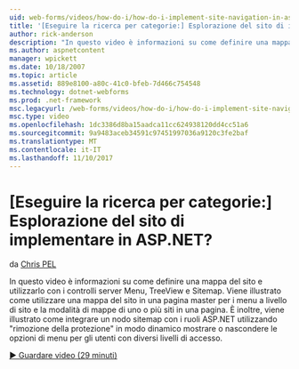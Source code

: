 ```yaml
---
uid: web-forms/videos/how-do-i/how-do-i-implement-site-navigation-in-aspnet
title: '[Eseguire la ricerca per categorie:] Esplorazione del sito di implementare in ASP.NET? | Microsoft Docs'
author: rick-anderson
description: "In questo video è informazioni su come definire una mappa del sito e utilizzarlo con i controlli server Menu, TreeView e Sitemap. Viene illustrato come utilizzare una mappa del sito in una pagina master..."
ms.author: aspnetcontent
manager: wpickett
ms.date: 10/18/2007
ms.topic: article
ms.assetid: 889e8100-a80c-41c0-bfeb-7d466c754548
ms.technology: dotnet-webforms
ms.prod: .net-framework
msc.legacyurl: /web-forms/videos/how-do-i/how-do-i-implement-site-navigation-in-aspnet
msc.type: video
ms.openlocfilehash: 1dc3386d8ba15aadca11cc624938120dd4cc51a6
ms.sourcegitcommit: 9a9483aceb34591c97451997036a9120c3fe2baf
ms.translationtype: MT
ms.contentlocale: it-IT
ms.lasthandoff: 11/10/2017
---
```

<a name="how-do-i-implement-site-navigation-in-aspnet"></a>[Eseguire la ricerca per categorie:] Esplorazione del sito di implementare in ASP.NET?
====================
da [Chris PEL](https://twitter.com/chrispels)

In questo video è informazioni su come definire una mappa del sito e utilizzarlo con i controlli server Menu, TreeView e Sitemap. Viene illustrato come utilizzare una mappa del sito in una pagina master per i menu a livello di sito e la modalità di mappe di uno o più siti in una pagina. È inoltre, viene illustrato come integrare un nodo sitemap con i ruoli ASP.NET utilizzando "rimozione della protezione" in modo dinamico mostrare o nascondere le opzioni di menu per gli utenti con diversi livelli di accesso.

[&#9654; Guardare video (29 minuti)](https://channel9.msdn.com/Blogs/ASP-NET-Site-Videos/how-do-i-implement-site-navigation-in-aspnet)
